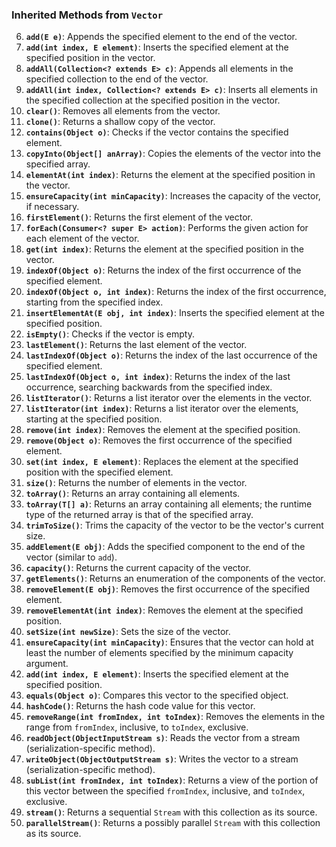 ### Inherited Methods from `Vector`

6. **`add(E e)`**: Appends the specified element to the end of the vector.
7. **`add(int index, E element)`**: Inserts the specified element at the specified position in the vector.
8. **`addAll(Collection<? extends E> c)`**: Appends all elements in the specified collection to the end of the vector.
9. **`addAll(int index, Collection<? extends E> c)`**: Inserts all elements in the specified collection at the specified position in the vector.
10. **`clear()`**: Removes all elements from the vector.
11. **`clone()`**: Returns a shallow copy of the vector.
12. **`contains(Object o)`**: Checks if the vector contains the specified element.
13. **`copyInto(Object[] anArray)`**: Copies the elements of the vector into the specified array.
14. **`elementAt(int index)`**: Returns the element at the specified position in the vector.
15. **`ensureCapacity(int minCapacity)`**: Increases the capacity of the vector, if necessary.
16. **`firstElement()`**: Returns the first element of the vector.
17. **`forEach(Consumer<? super E> action)`**: Performs the given action for each element of the vector.
18. **`get(int index)`**: Returns the element at the specified position in the vector.
19. **`indexOf(Object o)`**: Returns the index of the first occurrence of the specified element.
20. **`indexOf(Object o, int index)`**: Returns the index of the first occurrence, starting from the specified index.
21. **`insertElementAt(E obj, int index)`**: Inserts the specified element at the specified position.
22. **`isEmpty()`**: Checks if the vector is empty.
23. **`lastElement()`**: Returns the last element of the vector.
24. **`lastIndexOf(Object o)`**: Returns the index of the last occurrence of the specified element.
25. **`lastIndexOf(Object o, int index)`**: Returns the index of the last occurrence, searching backwards from the specified index.
26. **`listIterator()`**: Returns a list iterator over the elements in the vector.
27. **`listIterator(int index)`**: Returns a list iterator over the elements, starting at the specified position.
28. **`remove(int index)`**: Removes the element at the specified position.
29. **`remove(Object o)`**: Removes the first occurrence of the specified element.
30. **`set(int index, E element)`**: Replaces the element at the specified position with the specified element.
31. **`size()`**: Returns the number of elements in the vector.
32. **`toArray()`**: Returns an array containing all elements.
33. **`toArray(T[] a)`**: Returns an array containing all elements; the runtime type of the returned array is that of the specified array.
34. **`trimToSize()`**: Trims the capacity of the vector to be the vector's current size.
35. **`addElement(E obj)`**: Adds the specified component to the end of the vector (similar to `add`).
36. **`capacity()`**: Returns the current capacity of the vector.
37. **`getElements()`**: Returns an enumeration of the components of the vector.
38. **`removeElement(E obj)`**: Removes the first occurrence of the specified element.
39. **`removeElementAt(int index)`**: Removes the element at the specified position.
40. **`setSize(int newSize)`**: Sets the size of the vector.
41. **`ensureCapacity(int minCapacity)`**: Ensures that the vector can hold at least the number of elements specified by the minimum capacity argument.
42. **`add(int index, E element)`**: Inserts the specified element at the specified position.
43. **`equals(Object o)`**: Compares this vector to the specified object.
44. **`hashCode()`**: Returns the hash code value for this vector.
45. **`removeRange(int fromIndex, int toIndex)`**: Removes the elements in the range from `fromIndex`, inclusive, to `toIndex`, exclusive.
46. **`readObject(ObjectInputStream s)`**: Reads the vector from a stream (serialization-specific method).
47. **`writeObject(ObjectOutputStream s)`**: Writes the vector to a stream (serialization-specific method).
48. **`subList(int fromIndex, int toIndex)`**: Returns a view of the portion of this vector between the specified `fromIndex`, inclusive, and `toIndex`, exclusive.
49. **`stream()`**: Returns a sequential `Stream` with this collection as its source.
50. **`parallelStream()`**: Returns a possibly parallel `Stream` with this collection as its source.
